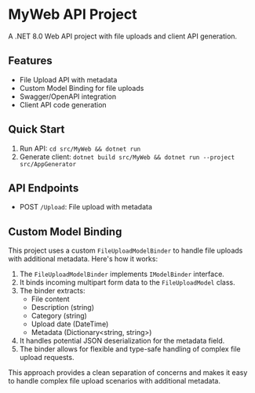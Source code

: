 # MyWeb API Project

A .NET 8.0 Web API project with file uploads and client API generation.

## Features
- File Upload API with metadata
- Custom Model Binding for file uploads
- Swagger/OpenAPI integration
- Client API code generation

## Quick Start
1. Run API: `cd src/MyWeb && dotnet run`
2. Generate client: `dotnet build src/MyWeb && dotnet run --project src/AppGenerator`

## API Endpoints
- POST `/Upload`: File upload with metadata

## Custom Model Binding

This project uses a custom `FileUploadModelBinder` to handle file uploads with additional metadata. Here's how it works:

1. The `FileUploadModelBinder` implements `IModelBinder` interface.
2. It binds incoming multipart form data to the `FileUploadModel` class.
3. The binder extracts:
   - File content
   - Description (string)
   - Category (string)
   - Upload date (DateTime)
   - Metadata (Dictionary<string, string>)
4. It handles potential JSON deserialization for the metadata field.
5. The binder allows for flexible and type-safe handling of complex file upload requests.

This approach provides a clean separation of concerns and makes it easy to handle complex file upload scenarios with additional metadata.
